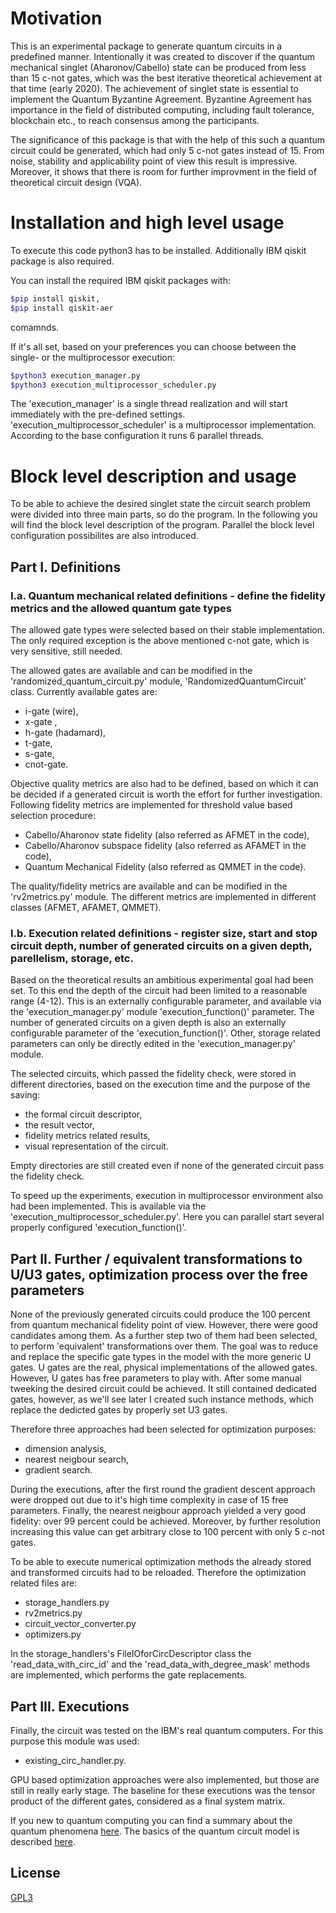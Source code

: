 # Motivation

This is an experimental package to generate quantum circuits in a predefined manner. Intentionally it was created to discover if the quantum mechanical singlet (Aharonov/Cabello) state can be produced from less than 15 c-not gates, which was the best iterative theoretical achievement at that time (early 2020). The achievement of singlet state is essential to implement the Quantum Byzantine Agreement. Byzantine Agreement has importance in the field of distributed computing, including fault tolerance, blockchain etc., to reach consensus among the participants.

The significance of this package is that with the help of this such a quantum circuit could be generated, which had only 5 c-not gates instead of 15. From noise, stability and applicability point of view this result is impressive. Moreover, it shows that there is room for further improvment in the field of theoretical circuit design (VQA).


# Installation and high level usage

To execute this code python3 has to be installed. Additionally IBM qiskit package is also required.

You can install the required IBM qiskit packages with:
```bash
$pip install qiskit,
$pip install qiskit-aer
```
comamnds.

If it's all set, based on your preferences you can choose between the single- or the multiprocessor execution:
```bash
$python3 execution_manager.py
$python3 execution_multiprocessor_scheduler.py
```

The 'execution_manager' is a single thread realization and will start immediately with the pre-defined settings.
'execution_multiprocessor_scheduler' is a multiprocessor implementation. According to the base configuration it runs 6 parallel threads.


# Block level description and usage

To be able to achieve the desired singlet state the circuit search problem were divided into three main parts, so do the program.
In the following you will find the block level description of the program. Parallel the block level configuration possibilites are also introduced.

## Part I. Definitions

### I.a. Quantum mechanical related definitions - define the fidelity metrics and the allowed quantum gate types

The allowed gate types were selected based on their stable implementation. The only required exception is the above mentioned c-not gate, which is very sensitive, still needed.

The allowed gates are available and can be modified in the 'randomized_quantum_circuit.py' module, 'RandomizedQuantumCircuit' class. Currently available gates are: 
- i-gate (wire),
- x-gate ,
- h-gate (hadamard),
- t-gate,
- s-gate,
- cnot-gate.

Objective quality metrics  are also had to be defined, based on which it can be decided if a generated circuit is worth the effort for further investigation.
Following fidelity metrics are implemented for threshold value based selection procedure:
- Cabello/Aharonov state fidelity (also referred as AFMET in the code),
- Cabello/Aharonov subspace fidelity (also referred as AFAMET in the code),
- Quantum Mechanical Fidelity (also referred as QMMET in the code).

The quality/fidelity metrics are available and can be modified in the 'rv2metrics.py' module. The different metrics are implemented in different classes (AFMET, AFAMET, QMMET).


### I.b. Execution related definitions - register size, start and stop circuit depth, number of generated circuits on a given depth, parellelism, storage, etc.

Based on the theoretical results an ambitious experimental goal had been set. To this end the depth of the circuit had been limited to a reasonable range (4-12). This is an externally configurable parameter, and available via the 'execution_manager.py' module  'execution_function()' parameter. The number of generated circuits on a given depth is also an externally configurable parameter of the 'execution_function()'.
Other, storage related parameters can only be directly edited in the 'execution_manager.py' module.

The selected circuits, which passed the fidelity check, were stored in different directories, based on the execution time and the purpose of the saving:
- the formal circuit descriptor,
- the result vector,
- fidelity metrics related results,
- visual representation of the circuit.

Empty directories are still created even if none of the generated circuit pass the fidelity check.

To speed up the experiments, execution in multiprocessor environment also had been implemented. This is available via the 'execution_multiprocessor_scheduler.py'. Here you can parallel start several properly configured 'execution_function()'.


## Part II. Further / equivalent transformations to U/U3 gates, optimization process over the free parameters

None of the previously generated circuits could produce the 100 percent from quantum mechanical fidelity point of view. However, there were good candidates among them.
As a further step two of them had been selected, to perform 'equivalent' transformations over them. The goal was to reduce and replace the specific gate types in the model with the more generic U gates. U gates are the real, physical implementations of the allowed gates. However, U gates has free parameters to play with. 
After some manual tweeking the desired circuit could be achieved. It still contained dedicated gates, however, as we'll see later I created such instance methods, which replace the dedicted gates by properly set U3 gates.

Therefore three approaches had been selected for optimization purposes:
- dimension analysis,
- nearest neigbour search,
- gradient search.

During the executions, after the first round the gradient descent approach were dropped out due to it's high time complexity in case of 15 free parameters. Finally, the nearest neigbour approach yielded a very good fidelity: over 99 percent could be achieved. Moreover, by further resolution increasing this value can get arbitrary close to 100 percent with only 5 c-not gates.

To be able to execute numerical optimization methods the already stored and transformed circuits had to be reloaded. Therefore the optimization related files are:
- storage_handlers.py
- rv2metrics.py
- circuit_vector_converter.py
- optimizers.py

In the storage_handlers's FileIOforCircDescriptor class the 'read_data_with_circ_id' and the 'read_data_with_degree_mask' methods are implemented, which performs the gate replacements.


## Part III. Executions

Finally, the circuit was tested on the IBM's real quantum computers. For this purpose this module was used:
- existing_circ_handler.py.


GPU based optimization approaches were also implemented, but those are still in really early stage. The baseline for these executions was the tensor product of the different gates, considered as a final system matrix.

If you new to quantum computing you can find a summary about the quantum phenomena [here](https://tech.ronizongor.com/post/quantum-computing-part-01-intro).
The basics of the quantum circuit model is described [here](https://tech.ronizongor.com/post/quantum-computing-part-02-math).


## License

[GPL3](https://choosealicense.com/licenses/gpl-3.0/)



